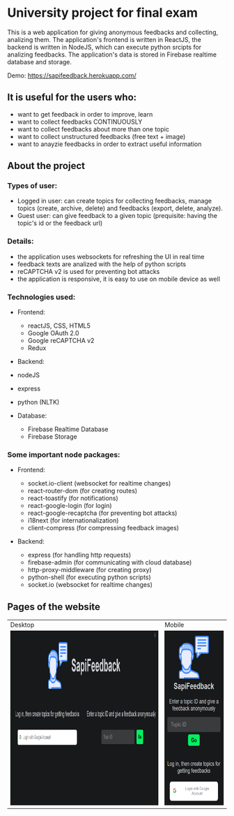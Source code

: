 # University project for final exam

This is a web application for giving anonymous feedbacks and collecting, analizing them. The application's frontend is written in ReactJS, the backend is written in NodeJS, which can execute python srcipts for analizing feedbacks. The application's data is stored  in Firebase realtime database and storage.

Demo: https://sapifeedback.herokuapp.com/

## It is useful for the users who:

* want to get feedback in order to improve, learn
* want to collect feedbacks CONTINUOUSLY
* want to collect feedbacks about more than one topic
* want to collect unstructured feedbacks (free text + image)
* want to anayzie feedbacks in order to extract useful information 

## About the project

### Types of user: 

* Logged in user: can create topics for collecting feedbacks, manage topics (create, archive, delete) and feedbacks (export, delete, analyze).
* Guest user: can give feedback to a given topic (prequisite: having the topic's id or the feedback url)

### Details:

* the application uses websockets for refreshing the UI in real time
* feedback texts are analized with the help of python scripts
* reCAPTCHA v2 is used for preventing bot attacks
* the application is responsive, it is easy to use on mobile device as well

### Technologies used:

* Frontend:
  * reactJS, CSS, HTML5
  * Google OAuth 2.0
  * Google reCAPTCHA v2
  * Redux            
  
*  Backend:
  * nodeJS
  * express
  * python (NLTK)

* Database: 
  * Firebase Realtime Database
  * Firebase Storage 

### Some important node packages:

* Frontend:
  * socket.io-client (websocket for realtime changes)
  * react-router-dom (for creating routes)
  * react-toastify (for notifications)
  * react-google-login (for login)
  * react-google-recaptcha (for preventing bot attacks)
  * i18next (for internationalization)
  * client-compress (for compressing feedback images)

* Backend:
  * express (for handling http requests)
  * firebase-admin (for communicating with cloud database)
  * http-proxy-middleware (for creating proxy)
  * python-shell (for executing python scripts)
  * socket.io (websocket for realtime changes)

## Pages of the website

<table>
  <tr>
    <td>Desktop</td>
     <td>Mobile</td>
  </tr>
  <tr>
    <td><img src="readme_images/login.png" alt="entries page of admin" height="400" width="700"/></td>
    <td><img src="readme_images/login_mobile.png" alt="entries page of client" height="400" width="250"/></td>
  </tr>
 </table>
